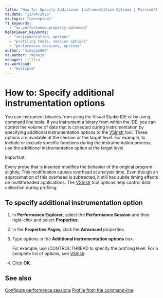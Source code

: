 ```yaml
---
title: "How to: Specify Additional Instrumentation Options | Microsoft Docs"
ms.date: "11/04/2016"
ms.topic: "conceptual"
f1_keywords:
  - "vs.performance.property.advanced"
helpviewer_keywords:
  - "instrumentation, options"
  - "profiling tools, session options"
  - "performance sessions, options"
author: "mikejo5000"
ms.author: "mikejo"
manager: jillfra
ms.workload:
  - "multiple"
---
```

# How to: Specify additional instrumentation options

You can instrument binaries from using the Visual Studio IDE or by using command line tools. If you instrument a binary from within the IDE, you can control the volume of data that is collected during instrumentation by specifying additional instrumentation options to the [VSInstr](../profiling/vsinstr.md) tool. These options are available at the session or the target level. For example, to include or exclude specific functions during the instrumentation process, use the additional instrumentation option at the target level.

> [!IMPORTANT]
> Every probe that is inserted modifies the behavior of the original program slightly. This modification causes overhead at analysis time. Even though an approximation of this overhead is subtracted, it still has subtle timing effects on multithreaded applications. The [VSInstr](../profiling/vsinstr.md) tool options help control data collection during profiling.

## To specify additional instrumentation option

1. In **Performance Explorer**, select the **Performance Session** and then right-click and select **Properties**.

2. In the **Properties Pages**, click the **Advanced** properties.

3. Type options in the **Additional instrumentation options** box.

     For example, use /CONTROL:THREAD to specify the profiling level. For a complete list of options, see [VSInstr](../profiling/vsinstr.md).

4. Click **OK**.

## See also

[Configure performance sessions](../profiling/configuring-performance-sessions.md)
[Profile from the command-line](../profiling/using-the-profiling-tools-from-the-command-line.md)